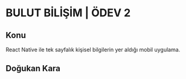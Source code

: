 # BULUT BİLİŞİM | ÖDEV 2

## Konu
React Native ile tek sayfalık kişisel bilgilerin yer aldığı mobil uygulama.

## Doğukan Kara